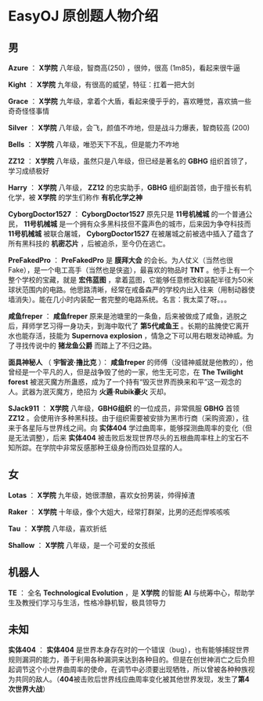 # **EasyOJ** 原创题人物介绍

## 男

**Azure** ： **X学院** 八年级，智商高(250) ，很帅，很高 (1m85)，看起来很牛逼

**Kight** ： **X学院** 九年级，有很高的威望，特征：扛着一把大剑

**Grace** ： **X学院** 九年级，拿着个大盾，看起来傻乎乎的，喜欢睡觉，喜欢搞一些奇奇怪怪事情

**Silver** ： **X学院** 八年级，会飞，颜值不咋地，但是战斗力爆表，智商较高 (200)

**Bells** ： **X学院** 八年级，唯恐天下不乱，但是能力不咋地

**ZZ12** ： **X学院** 八年级，虽然只是八年级，但已经是著名的 **GBHG** 组织首领了，学习成绩极好

**Harry** ： **X学院** 八年级， **ZZ12** 的忠实助手，**GBHG** 组织副首领，由于擅长有机化学，被 **X学院** 的学生们称作 **有机化学之神**

**CyborgDoctor1527** ： **CyborgDoctor1527** 原先只是 **11号机械城** 的一个普通公民， **11号机械城** 是一个拥有众多黑科技但不露声色的城市，后来因为争夺科技而 **11号机械城** 被联合屠城， **CyborgDoctor1527** 在被屠城之前被选中插入了蕴含了所有黑科技的 **机密芯片** ，后被追杀，至今仍在逃亡。

**PreFakedPro** ：  **PreFakedPro** 是 **膜拜大会** 的会长。为人仗义（当然也很Fake），是一个电工高手（当然也是侠盗），最喜欢的物品时 **TNT** 。他手上有一个整个学校的宝藏，就是 **宏伟蓝图** ，拿着蓝图，它能够任意修改和装配半径为50米球状范围内的电路。他思路清晰，经常在戒备森严的学校内出入往来（用制动器使墙消失）。能在几小时内装配一套完整的电路系统。名言：我太菜了呀。。。

**咸鱼freper** ：  **咸鱼freper** 原来是池塘里的一条鱼，后来被做成了咸鱼，逃脱之后，拜师学艺习得一身功夫，到海中取代了 **第5代咸鱼王** 。长期的盐腌使它离开水也能存活，技能为 **Supernova explosion** ，情急之下可以用右眼发动神威。为了寻找传说中的 **猪龙鱼公爵** 而踏上了不归之路。

**面具神秘人** （ **宇智波·撸比克** ）： **咸鱼freper** 的师傅（没错神威就是他教的），他曾经是一个平凡的人，但是战争毁了他的一家，他生无可恋，在 **The Twilight forest** 被泯灭魔方所蛊惑，成为了一个持有“毁灭世界而换来和平”这一观念的人。武器为泯灭魔方，绝招为 **火遁·Rubik豪火** 灭却。

**SJack911** ： **X学院** 八年级，**GBHG组织** 的一位成员，非常佩服 **GBHG** 首领 **ZZ12** 。会使用许多种黑科技。由于组织需要被安排为黑市行商（采购资源），往来于各星际与世界线之间。向  **实体404** 学过曲周率，能够探测曲周率的变化（但是无法调整），后来 **实体404** 被击败后发现世界尽头的五根曲周率柱上的宝石不知所踪。在学院中非常反感那种王级身份而四处显摆的人。

## 女

**Lotas** ： **X学院** 九年级，她很漂酿，喜欢女扮男装，帅得掉渣

**Raker** ： **X学院** 十年级，像个大姐大，经常打群架，比男的还彪悍咳咳咳

**Tau** ： **X学院** 八年级，喜欢折纸

**Shallow** ： **X学院** 八年级，是一个可爱的女孩纸

## 机器人

**TE** ： 全名 **Technological Evolution** ，是 **X学院** 的智能 **AI** 与统筹中心，帮助学生及教授们学习与生活，性格冷静机智，极具领导力

## 未知

**实体404** ： **实体404** 是世界本身存在时的一个错误（bug），也有能够捕捉世界规则漏洞的能力，善于利用各种漏洞来达到各种目的。但是在创世神消亡之后负担起调节这个小世界曲周率的使命，在调节中必须要出现牺牲，所以曾被各种种族视为共同的敌人。（**404**被击败后世界线应曲周率变化被其他世界发现，发生了**第4次世界大战**）
